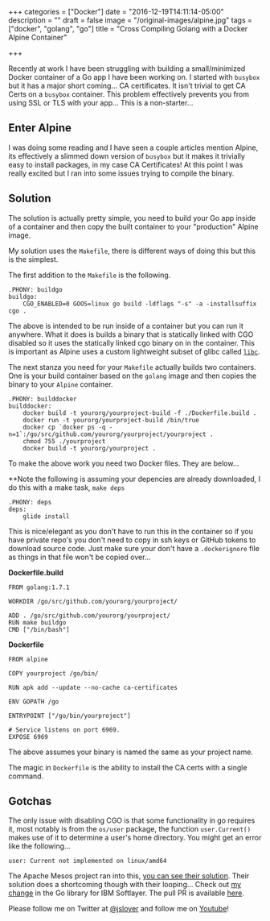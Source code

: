 +++
categories = ["Docker"]
date = "2016-12-19T14:11:14-05:00"
description = ""
draft = false
image = "/original-images/alpine.jpg"
tags = ["docker", "golang", "go"]
title = "Cross Compiling Golang with a Docker Alpine Container"

+++

Recently at work I have been struggling with building a small/minimized Docker container of a Go app I have been working on.  I started with `busybox` but it has a major short coming...  CA certificates.  It isn't trivial to get CA Certs on a `busybox` container.  This problem effectively prevents you from using SSL or TLS with your app...  This is a non-starter...

## Enter Alpine
I was doing some reading and I have seen a couple articles mention Alpine, its effectively a slimmed down version of `busybox` but it makes it trivially easy to install packages, in my case CA Certificates!  At this point I was really excited but I ran into some issues trying to compile the binary.

## Solution
The solution is actually pretty simple, you need to build your Go app inside of a container and then copy the built container to your "production" Alpine image.

My solution uses the `Makefile`, there is different ways of doing this but this is the simplest.

The first addition to the `Makefile` is the following.

```
.PHONY: buildgo
buildgo:
    CGO_ENABLED=0 GOOS=linux go build -ldflags "-s" -a -installsuffix cgo .
```

The above is intended to be run inside of a container but you can run it anywhere.  What it does is builds a binary that is statically linked with CGO disabled so it uses the statically linked cgo binary on in the container.  This is important as Alpine uses a custom lightweight subset of glibc called [`libc`](http://www.musl-libc.org/).

The next stanza you need for your `Makefile` actually builds two containers.  One is your build container based on the `golang` image and then copies the binary to your `Alpine` container.

```
.PHONY: builddocker
builddocker:
    docker build -t yourorg/yourproject-build -f ./Dockerfile.build .
    docker run -t yourorg/yourproject-build /bin/true
    docker cp `docker ps -q -n=1`:/go/src/github.com/yourorg/yourproject/yourproject .
    chmod 755 ./yourproject
    docker build -t yourorg/yourproject .
```

To make the above work you need two Docker files.  They are below...

**Note the following is assuming your depencies are already downloaded, I do this with a make task, `make deps`

```
.PHONY: deps
deps:
    glide install

```

This is nice/elegant as you don't have to run this in the container so if you have private repo's you don't need to copy in ssh keys or GitHub tokens to download source code.  Just make sure your don't have a `.dockerignore` file as things in that file won't be copied over...

**Dockerfile.build**
```
FROM golang:1.7.1

WORKDIR /go/src/github.com/yourorg/yourproject/

ADD . /go/src/github.com/yourorg/yourproject/
RUN make buildgo
CMD ["/bin/bash"]
```


**Dockerfile**
```
FROM alpine

COPY yourproject /go/bin/

RUN apk add --update --no-cache ca-certificates

ENV GOPATH /go

ENTRYPOINT ["/go/bin/yourproject"]

# Service listens on port 6969.
EXPOSE 6969
```

The above assumes your binary is named the same as your project name.

The magic in `Dockerfile` is the ability to install the CA certs with a single command.

## Gotchas

The only issue with disabling CGO is that some functionality in go requires it, most notably is from the `os/user` package, the function `user.Current()` makes use of it to determine a user's home directory.  You might get an error like the following...

```
user: Current not implemented on linux/amd64
```

The Apache Mesos project ran into this, [you can see their solution](https://github.com/mesosphere/mesos-dns/commit/4b99d6cc16c2be170525cd572f6564b673ac90d0).  Their solution does a shortcoming though with their looping...  Check out [my change](https://github.com/jsloyer/softlayer-go/blob/af445630c2c18a51aebd3f9b0158a162310699db/session/session.go#L141-L152) in the Go library for IBM Softlayer.  The pull PR is available [here](https://github.com/softlayer/softlayer-go/pull/32).

Please follow me on Twitter at [@jsloyer](http://twitter.com/jsloyer) and follow me on [Youtube](https://www.youtube.com/channel/UCQb6E0NWy6kVglreLNigxng)!
